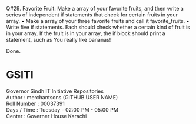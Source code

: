 Q#29. Favorite Fruit: Make a array of your favorite fruits, and then write a series of independent if statements that check for
      certain fruits in your array.
    • Make a array of your three favorite fruits and call it favorite_fruits.
    • Write five if statements. Each should check whether a certain kind of fruit
      is in your array. If the fruit is in your array, the if block should print a statement, such as You really like bananas!


Done.


# GSITI
Governor Sindh IT Initiative Repositories <br>
Author       : merchantsons (GITHUB USER NAME) <br>
Roll Number  : 00037391 <br>
Days / Time  : Tuesday - 02:00 PM - 05:00 PM <br>
Center       : Governer House Karachi <br>